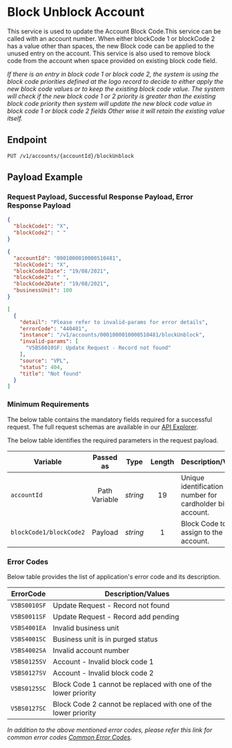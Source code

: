 # Block Unblock Account

This service is used to update the Account Block Code.This service can be called with an account number. When either blockCode 1 or blockCode 2 has a value other than spaces, the new Block code can be applied to the unused entry on the account. This service is also used to remove block code from the account when space provided on existing block code field.

*If there is an entry in block code 1 or block code 2, the system is using the block code priorities defined at the logo record to decide to either apply the new block code values or to keep the existing block code value.
The system will check if the new block code 1 or 2 priority is greater than the existing block code priority then system will update the new block code value in block code 1 or block code 2 fields Other wise it will retain the existing value itself.* 
  
## Endpoint

`PUT /v1/accounts/{accountId}/blockUnblock`

## Payload Example

### Request Payload, Successful Response Payload, Error Response Payload

<!--
type: tab
titles: Request, Response, Error
-->

```json
{
  "blockCode1": "X",
  "blockCode2": " "
}
```
<!--
type: tab
--> 
```json
{
  "accountId": "0001000010000510481",
  "blockCode1": "X",
  "blockCode1Date": "19/08/2021",
  "blockCode2": " ",
  "blockCode2Date": "19/08/2021",
  "businessUnit": 100
}
```

<!--
type: tab
--> 
```json
[
  {
    "detail": "Please refer to invalid-params for error details",
    "errorCode": "440401",
    "instance": "/v1/accounts/0001000010000510481/blockUnblock",
    "invalid-params": [
      "V5BS0010SF: Update Request - Record not found"
    ],
    "source": "VPL",
    "status": 404,
    "title": "Not found"
  }
]
```
<!-- type: tab-end -->

### Minimum Requirements

The below table contains the mandatory fields required for a successful request. The full request schemas are available in our [API Explorer](../api/?type=put&path=/v1/accounts/{accountId}/blockUnblock).

The below table identifies the required parameters in the request payload.

| Variable | Passed as | Type | Length | Description/Values |
| -------- | :-------: | :--: | :------------: | ------------------ |
| `accountId` | Path Variable | *string* | 19 | Unique identification number for cardholder billing account. | 
| `blockCode1/blockCode2` | Payload | *string* | 1 | Block Code to assign to the account. |

### Error Codes

Below table provides the list of application's error code and its description.

| ErrorCode |  Description/Values |
| --------  | ------------------ |
| `V5BS0010SF` | Update Request - Record not found |
| `V5BS0011SF` | Update Request - Record add pending |
| `V5BS4001EA` | Invalid business unit |
| `V5BS4001SC` | Business unit is in purged status |
| `V5BS4002SA` | Invalid account number |  
| `V5BS0125SV` | Account - Invalid block code 1 |
| `V5BS0127SV` | Account - Invalid block code 2 |
| `V5BS0125SC` | Block Code 1 cannot be replaced with one of the lower priority |  
| `V5BS0127SC` | Block Code 2 cannot be replaced with one of the lower priority |

*In addition to the above mentioned error codes, please refer this link for common error codes [Common Error Codes](?path=docs/Common_Error_Code.md).*